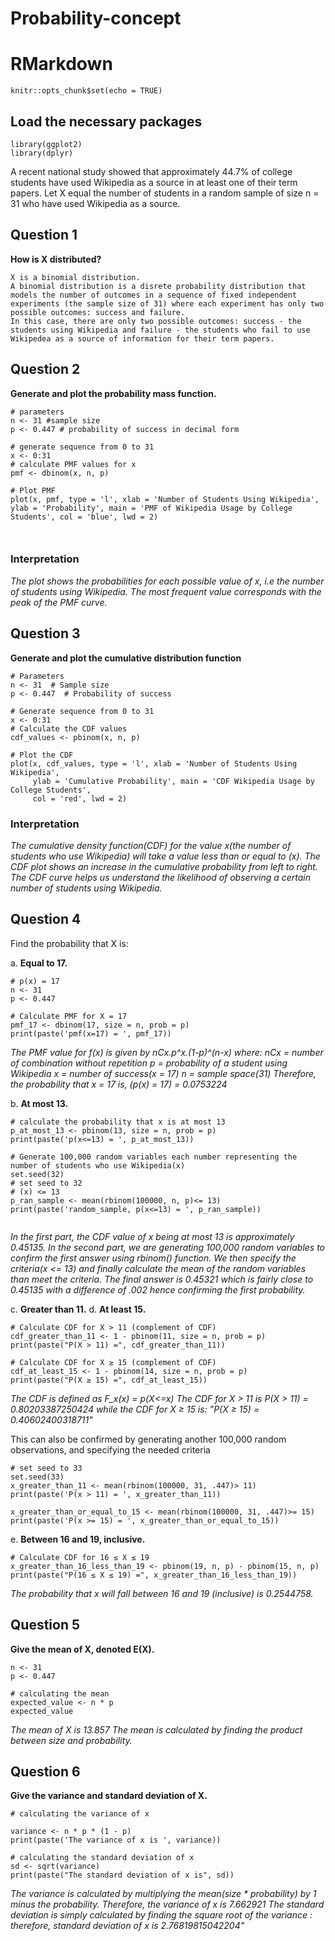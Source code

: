 # Probability-concept
# RMarkdown
```{r setup, include=FALSE}
knitr::opts_chunk$set(echo = TRUE)
```

## Load the necessary packages

```{r}
library(ggplot2)
library(dplyr)
```

A recent national study showed that approximately 44.7% of college students have used Wikipedia as a source in at least one of their term papers. Let X equal the number of students in a random sample of size n = 31 who have used Wikipedia as a source.

## Question 1

**How is X distributed?**

```         
X is a binomial distribution.
A binomial distribution is a disrete probability distribution that models the number of outcomes in a sequence of fixed independent experiments (the sample size of 31) where each experiment has only two possible outcomes: success and failure.
In this case, there are only two possible outcomes: success - the students using Wikipedia and failure - the students who fail to use Wikipedea as a source of information for their term papers.
```

## Question 2

**Generate and plot the probability mass function.**

```{r}
# parameters
n <- 31 #sample size 
p <- 0.447 # probability of success in decimal form

# generate sequence from 0 to 31
x <- 0:31
# calculate PMF values for x
pmf <- dbinom(x, n, p)

# Plot PMF
plot(x, pmf, type = 'l', xlab = 'Number of Students Using Wikipedia', ylab = 'Probability', main = 'PMF of Wikipedia Usage by College Students', col = 'blue', lwd = 2)



```

### Interpretation

*The plot shows the probabilities for each possible value of x, i.e the number of students using Wikipedia. The most frequent value corresponds with the peak of the PMF curve.*

## Question 3

**Generate and plot the cumulative distribution function**

```{r}
# Parameters
n <- 31  # Sample size
p <- 0.447  # Probability of success

# Generate sequence from 0 to 31
x <- 0:31
# Calculate the CDF values
cdf_values <- pbinom(x, n, p)

# Plot the CDF
plot(x, cdf_values, type = 'l', xlab = 'Number of Students Using Wikipedia',
     ylab = 'Cumulative Probability', main = 'CDF Wikipedia Usage by College Students',
     col = 'red', lwd = 2)

```

### Interpretation

*The cumulative density function(CDF) for the value x(the number of students who use Wikipedia) will take a value less than or equal to (x). The CDF plot shows an increase in the cumulative probability from left to right. The CDF curve helps us understand the likelihood of observing a certain number of students using Wikipedia.*

## Question 4

Find the probability that X is:

a\. **Equal to 17.**

```{r}
# p(x) = 17
n <- 31
p <- 0.447

# Calculate PMF for X = 17
pmf_17 <- dbinom(17, size = n, prob = p)
print(paste('pmf(x=17) = ', pmf_17))

```

*The PMF value for f(x) is given by nCx.p^x.(1-p)^(n-x) where: nCx = number of combination without repetition p = probability of a student using Wikipedia x = number of success(x = 17) n = sample space(31) Therefore, the probability that x = 17 is, (p(x) = 17) = 0.0753224*

b.  **At most 13.**

```{r}
# calculate the probability that x is at most 13
p_at_most_13 <- pbinom(13, size = n, prob = p)
print(paste('p(x<=13) = ', p_at_most_13))

# Generate 100,000 random variables each number representing the number of students who use Wikipedia(x)
set.seed(32)
# set seed to 32
# (x) <= 13
p_ran_sample <- mean(rbinom(100000, n, p)<= 13)
print(paste('random_sample, p(x<=13) = ', p_ran_sample))


```

*In the first part, the CDF value of x being at most 13 is approximately 0.45135. In the second part, we are generating 100,000 random variables to confirm the first answer using rbinom() function. We then specify the criteria(x \<= 13) and finally calculate the mean of the random variables than meet the criteria. The final answer is 0.45321 which is fairly close to 0.45135 with a difference of .002 hence confirming the first probability.*

c.  **Greater than 11.**
d.  **At least 15.**

```{r}
# Calculate CDF for X > 11 (complement of CDF)
cdf_greater_than_11 <- 1 - pbinom(11, size = n, prob = p)
print(paste("P(X > 11) =", cdf_greater_than_11))

# Calculate CDF for X ≥ 15 (complement of CDF)
cdf_at_least_15 <- 1 - pbinom(14, size = n, prob = p)
print(paste("P(X ≥ 15) =", cdf_at_least_15))
```

*The CDF is defined as F_x(x) = p(X\<=x) The CDF for X \> 11 is P(X \> 11) = 0.80203387250424 while the CDF for X ≥ 15 is: "P(X ≥ 15) = 0.40602400318711"*

This can also be confirmed by generating another 100,000 random observations, and specifying the needed criteria

```{r}
# set seed to 33
set.seed(33)
x_greater_than_11 <- mean(rbinom(100000, 31, .447)> 11)
print(paste('P(x > 11) = ', x_greater_than_11))

x_greater_than_or_equal_to_15 <- mean(rbinom(100000, 31, .447)>= 15)
print(paste('P(x >= 15) = ', x_greater_than_or_equal_to_15))
```

e.  **Between 16 and 19, inclusive.**

```{r}
# Calculate CDF for 16 ≤ X ≤ 19
x_greater_than_16_less_than_19 <- pbinom(19, n, p) - pbinom(15, n, p)
print(paste("P(16 ≤ X ≤ 19) =", x_greater_than_16_less_than_19))
```

*The probability that x will fall between 16 and 19 (inclusive) is 0.2544758.*

## Question 5

**Give the mean of X, denoted E(X).**

```{r}
n <- 31
p <- 0.447

# calculating the mean
expected_value <- n * p
expected_value
```

*The mean of X is 13.857 The mean is calculated by finding the product between size and probability.*

## Question 6

**Give the variance and standard deviation of X.**

```{r}
# calculating the variance of x

variance <- n * p * (1 - p)
print(paste('The variance of x is ', variance))

# calculating the standard deviation of x
sd <- sqrt(variance)
print(paste("The standard deviation of x is", sd))
```

*The variance is calculated by multiplying the mean(size \* probability) by 1 minus the probability. Therefore, the variance of x is 7.662921 The standard deviation is simply calculated by finding the square root of the variance : therefore, standard deviation of x is 2.76819815042204"*
